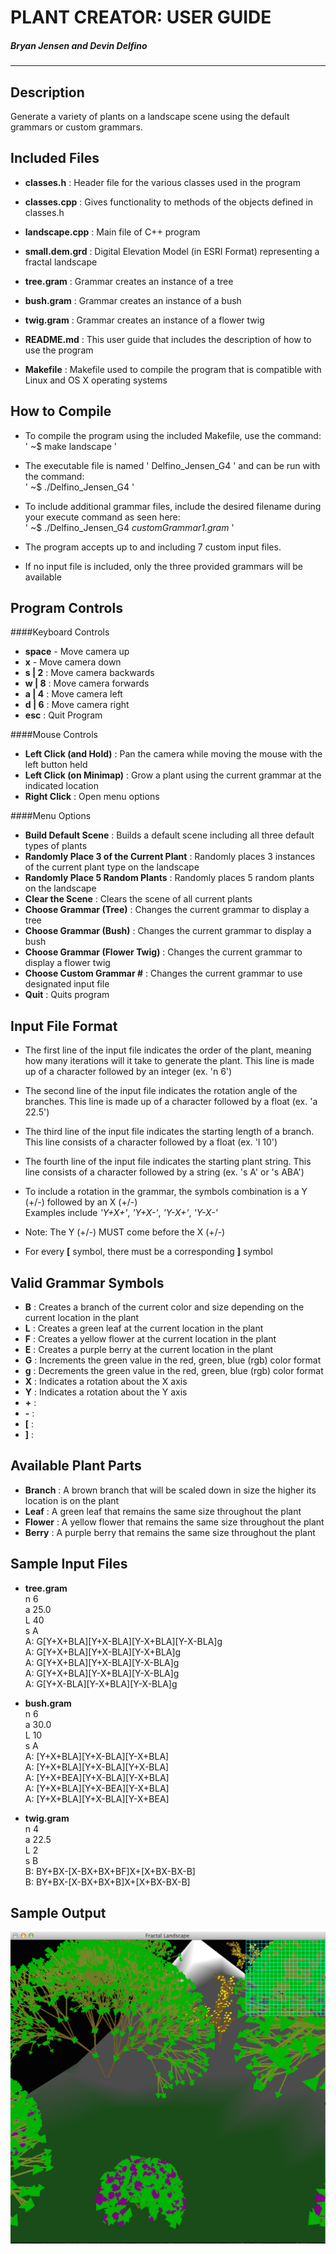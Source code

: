 **PLANT CREATOR: USER GUIDE**
=============================
##### Bryan Jensen and Devin Delfino
------------------------------------
## __Description__
Generate a variety of plants on a landscape scene using the default grammars or custom grammars.

## __Included Files__

* **classes.h** : Header file for the various classes used in the program

* **classes.cpp** : Gives functionality to methods of the objects defined in classes.h

* **landscape.cpp** : Main file of C++ program

* **small.dem.grd** : Digital Elevation Model (in ESRI Format) representing a fractal landscape 

* **tree.gram** : Grammar creates an instance of a tree

* **bush.gram** : Grammar creates an instance of a bush

* **twig.gram** : Grammar creates an instance of a flower twig

* **README.md** : This user guide that includes the description of                          how to use the program

* **Makefile** : Makefile used to compile the program that is compatible with Linux and OS X operating systems

## __How to Compile__

* To compile the program using the included Makefile, use the command: <br/>' ~$ make landscape '

* The executable file is named ' Delfino_Jensen_G4 ' and can be run with the command:<br/>' ~$ ./Delfino_Jensen_G4 '

* To include additional grammar files, include the desired filename during your execute command as seen here:<br/>' ~$ ./Delfino_Jensen_G4 *customGrammar1.gram*  '

* The program accepts up to and including 7 custom input files.

* If no input file is included, only the three provided grammars will be available

## __Program Controls__
####Keyboard Controls

* **space** - Move camera up
* **x** - Move camera down
* **s | 2** : Move camera backwards
* **w | 8** : Move camera forwards
* **a | 4** : Move camera left
* **d | 6** : Move camera right
* **esc** : Quit Program

####Mouse Controls
* **Left Click (and Hold)** : Pan the camera while moving the mouse with the left button held 
* **Left Click (on Minimap)** : Grow a plant using the current grammar at the indicated location
* **Right Click** : Open menu options

####Menu Options
* **Build Default Scene** : Builds a default scene including all three default types of plants
* **Randomly Place 3 of the Current Plant** : Randomly places 3 instances of the current plant type on the landscape
* **Randomly Place 5 Random Plants** : Randomly places 5 random plants on the landscape
* **Clear the Scene** : Clears the scene of all current plants
* **Choose Grammar (Tree)** : Changes the current grammar to display a tree
* **Choose Grammar (Bush)** : Changes the current grammar to display a bush
* **Choose Grammar (Flower Twig)** : Changes the current grammar to display a flower twig
* **Choose Custom Grammar #** : Changes the current grammar to use designated input file
* **Quit** : Quits program


## __Input File Format__
* The first line of the input file indicates the order of the plant, meaning how many iterations will it take to generate the plant. This line is made up of a character followed by an integer (ex. 'n 6')

* The second line of the input file indicates the rotation angle of the branches. This line is made up of a character followed by a float (ex. 'a 22.5')

* The third line of the input file indicates the starting length of a branch. This line consists of a character followed by a float (ex. 'l 10')

* The fourth line of the input file indicates the starting plant string. This line consists of a character followed by a string (ex. 's A' or 's ABA')

* To include a rotation in the grammar, the symbols combination is a Y (+/-) followed by an X (+/-)<br/> Examples include *'Y+X+'*, *'Y+X-'*, *'Y-X+'*, *'Y-X-'*

* Note: The Y (+/-) MUST come before the X (+/-) 

* For every **[** symbol, there must be a corresponding **]** symbol

## __Valid Grammar Symbols__
* **B** : Creates a branch of the current color and size depending on the current location in the plant
* **L** : Creates a green leaf at the current location in the plant
* **F** : Creates a yellow flower at the current location in the plant
* **E** : Creates a purple berry at the current location in the plant 
* **G** : Increments the green value in the red, green, blue (rgb) color format  
* **g** : Decrements the green value in the red, green, blue (rgb) color format  
* **X** : Indicates a rotation about the X axis
* **Y** : Indicates a rotation about the Y axis
* **+** : 
* **-** : 
* **[** : 
* **]** : 

## __Available Plant Parts__
* **Branch** : A brown branch that will be scaled down in size the higher its location is on the plant
* **Leaf** : A green leaf that remains the same size throughout the plant
* **Flower** : A yellow flower that remains the same size throughout the plant
* **Berry** : A purple berry that remains the same size throughout the plant

## __Sample Input Files__
* **tree.gram** <br/>
n 6 <br/>
a 25.0<br/>
L 40<br/>
s A<br/>
A: G[Y+X+BLA][Y+X-BLA][Y-X+BLA][Y-X-BLA]g <br/>
A: G[Y+X+BLA][Y+X-BLA][Y-X+BLA]g <br/>
A: G[Y+X+BLA][Y+X-BLA][Y-X-BLA]g <br/>
A: G[Y+X+BLA][Y-X+BLA][Y-X-BLA]g <br/>
A: G[Y+X-BLA][Y-X+BLA][Y-X-BLA]g <br/>

* **bush.gram** <br/>
n 6 <br/>
a 30.0 <br/>
L 10 <br/>
s A <br/>
A: [Y+X+BLA][Y+X-BLA][Y-X+BLA] <br/>
A: [Y+X+BLA][Y+X-BLA][Y+X-BLA] <br/>
A: [Y+X+BEA][Y+X-BLA][Y-X+BLA] <br/>
A: [Y+X+BLA][Y+X-BEA][Y-X+BLA] <br/>
A: [Y+X+BLA][Y+X-BLA][Y-X+BEA] <br/>

* **twig.gram** <br/>
n 4 <br/>
a 22.5 <br/>
L 2 <br/>
s B <br/>
B: BY+BX-[X-BX+BX+BF]X+[X+BX-BX-B] <br/>
B: BY+BX-[X-BX+BX+B]X+[X+BX-BX-B] <br/>

## __Sample Output__

![allThree](./AllThree.png)